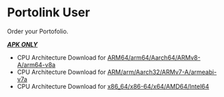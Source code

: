 # Portolink User

Order your Portofolio.

<ins>***APK ONLY***</ins>

- CPU Architecture Download for [ARM64/arm64/Aarch64/ARMv8-A/arm64-v8a][1]
- CPU Architecture Download for [ARM/arm/Aarch32/ARMv7-A/armeabi-v7a][2]
- CPU Architecture Download for [x86_64/x86-64/x64/AMD64/Intel64][3]

[1]: https://github.com/zqktlwi4fecvo6ri/Portolink/releases/download/1.0/Portolink-arm64-v8a-release.apk
[2]: https://github.com/zqktlwi4fecvo6ri/Portolink/releases/download/1.0/Portolink-armeabi-v7a-release.apk
[3]: https://github.com/zqktlwi4fecvo6ri/Portolink/releases/download/1.0/Portolink-x86_64-release.apk
